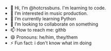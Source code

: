- 👋 Hi, I’m @hotcrssbuns. I'm learning to code.
- 👀 I’m interested in music production.
- 🌱 I’m currently learning Python
- 💞️ I’m looking to collaborate on something
- 📫 How to reach me: githb
- 😄 Pronouns: he/him, they/them
- ⚡ Fun fact: i don't know what im doing

